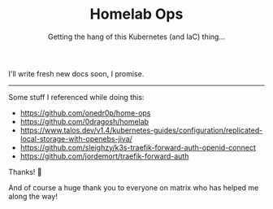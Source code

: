 <header align="center">

# Homelab Ops

Getting the hang of this Kubernetes (and IaC) thing...

</header>

I'll write fresh new docs soon, I promise.

---

Some stuff I referenced while doing this:

- https://github.com/onedr0p/home-ops
- https://github.com/0dragosh/homelab
- https://www.talos.dev/v1.4/kubernetes-guides/configuration/replicated-local-storage-with-openebs-jiva/
- https://github.com/sleighzy/k3s-traefik-forward-auth-openid-connect
- https://github.com/jordemort/traefik-forward-auth

Thanks! 🙏

And of course a huge thank you to everyone on matrix who has helped me along the way!
